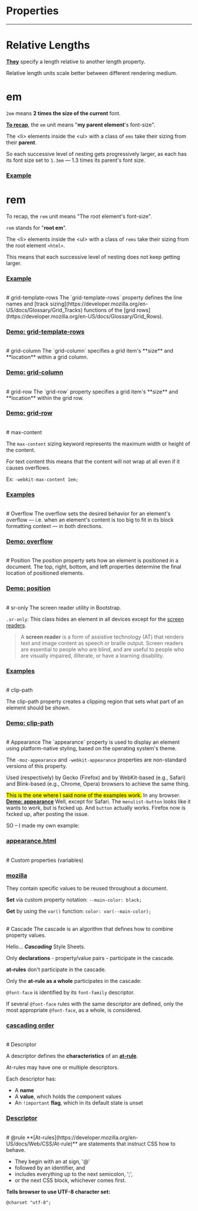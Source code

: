 # Properties

<hr>

# Relative Lengths

**[They](https://www.w3schools.com/cssref/css_units.asp)** specify a length relative to another length property.

Relative length units scale better between different rendering medium.


# em
`2em` means **2 times the size of the current** font.

**[To recap](https://developer.mozilla.org/en-US/docs/Learn/CSS/Building_blocks/Values_and_units)**, the `em` unit means "**my parent element**'s font-size".

The &lt;li&gt; elements inside the &lt;ul&gt; with a class of `ems` take their sizing from their **parent**.

So each successive level of nesting gets progressively larger, as each has its font size set to `1.3em` — 1.3 times its parent's font size.

### [Example](properties/relative-len.html)


# rem
To recap, the `rem` unit means "The root element's font-size".

`rem` stands for "**root em**".

The &lt;li&gt; elements inside the &lt;ul&gt; with a class of `rems` take their sizing from the root element `<html>`.

This means that each successive level of nesting does not keep getting larger.

### [Example](properties/relative-len.html)


<br>
# grid-template-rows
The `grid-template-rows` property defines the line names and [track sizing](https://developer.mozilla.org/en-US/docs/Glossary/Grid_Tracks) functions of the [grid rows](https://developer.mozilla.org/en-US/docs/Glossary/Grid_Rows).

### [Demo: grid-template-rows](https://developer.mozilla.org/en-US/docs/Web/CSS/grid-template-rows)


<br>
# grid-column
The `grid-column` specifies a grid item's **size** and **location** within a grid column.

### [Demo: grid-column](https://developer.mozilla.org/en-US/docs/Web/CSS/grid-column)


<br>
# grid-row
The `grid-row` property specifies a grid item's **size** and **location** within the grid row.

### [Demo: grid-row](https://developer.mozilla.org/en-US/docs/Web/CSS/grid-row)


<br>
# max-content

The `max-content` sizing keyword represents the maximum width or height of the content.

For text content this means that the content will not wrap at all even if it causes overflows.

Ex: `-webkit-max-content 1em;`

### [Examples](https://developer.mozilla.org/en-US/docs/Web/CSS/max-content#examples)


<br>
# Overflow
The overflow sets the desired behavior for an element's overflow — i.e. when an element's content is too big to fit in its block formatting context — in both directions.

### [Demo: overflow](https://developer.mozilla.org/en-US/docs/Web/CSS/overflow)


<br>
# Position
The position property sets how an element is positioned in a document. The top, right, bottom, and left properties determine the final location of positioned elements.

### [Demo: position](https://developer.mozilla.org/en-US/docs/Web/CSS/position)


<br>
# sr-only
The screen reader utility in Bootstrap.

`.sr-only`: This class hides an element in all devices except for the [screen readers](https://en.wikipedia.org/wiki/Screen_reader).

> A **screen reader** is a form of assistive technology (AT) that renders text and image content as speech or braille output. Screen readers are essential to people who are blind, and are useful to people who are visually impaired, illiterate, or have a learning disability.

### [Examples](https://www.geeksforgeeks.org/screen-reader-utilities-in-bootstrap-with-examples/)


<br>
# clip-path

The clip-path property creates a clipping region that sets what part of an element should be shown.

### [Demo: clip-path](https://developer.mozilla.org/en-US/docs/Web/CSS/clip-path)


<br>
# Appearance
The `appearance` property is used to display an element using platform-native styling, based on the operating system's theme.

The `-moz-appearance` and `-webkit-appearance` properties are non-standard versions of this property.

Used (respectively) by Gecko (Firefox) and by WebKit-based (e.g., Safari) and Blink-based (e.g., Chrome, Opera) browsers to achieve the same thing.

<mark>This is the one where I said none of the examples work.</mark> In any browser.
**[Demo: appearance](https://developer.mozilla.org/en-US/docs/Web/CSS/appearance)**
Well, except for Safari.
The `menulist-button` looks like it wants to work, but is fxcked up.
And `button` actually works.
Firefox now is fxcked up, after posting the issue.

SO &ndash; I made my own example:
### [appearance.html](appearance/appearance.html)


<br>
# Custom properties (variables)

### [mozilla](https://developer.mozilla.org/en-US/docs/Web/CSS/Using_CSS_custom_properties)
They contain specific values to be reused throughout a document.

**Set** via custom property notation: `--main-color: black;`

**Get** by using the `var()` function: `color: var(--main-color);`


<br>
# Cascade
The cascade is an algorithm that defines how to combine property values.

Hello... ***Cascading*** Style Sheets.

Only **declarations** - property/value pairs - participate in the cascade.

**at-rules** don't participate in the cascade.

Only the **at-rule as a whole** participates in the cascade:

`@font-face` is identified by its `font-family` descriptor.

If several `@font-face` rules with the same descriptor are defined, only the most appropriate `@font-face`, as a whole, is considered.

### [cascading order](https://developer.mozilla.org/en-US/docs/Web/CSS/Cascade#cascading_order)


<br>
# Descriptor

A descriptor defines the **characteristics** of an [**at-rule**](https://developer.mozilla.org/en-US/docs/Web/CSS/At-rule).

At-rules may have one or multiple descriptors.

Each descriptor has:

* A **name**
* A **value**, which holds the component values
* An `!important` **flag**, which in its default state is unset

### [Descriptor](https://developer.mozilla.org/en-US/docs/Glossary/Descriptor_(CSS))


<br>
# @rule
**[At-rules](https://developer.mozilla.org/en-US/docs/Web/CSS/At-rule)** are statements that instruct CSS how to behave.

* They begin with an at sign, '@'
* followed by an identifier, and 
* includes everything up to the next semicolon, ';', 
* or the next CSS block, whichever comes first.

**Tells browser to use UTF-8 character set:**

```
@charset "utf-8";
```
